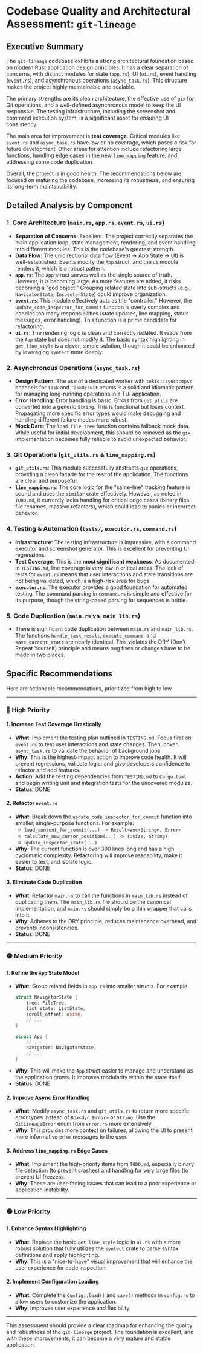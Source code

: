# Codebase Quality and Architectural Assessment: `git-lineage`

## Executive Summary

The `git-lineage` codebase exhibits a strong architectural foundation based on modern Rust application design principles. It has a clear separation of concerns, with distinct modules for state (`app.rs`), UI (`ui.rs`), event handling (`event.rs`), and asynchronous operations (`async_task.rs`). This structure makes the project highly maintainable and scalable.

The primary strengths are its clean architecture, the effective use of `gix` for Git operations, and a well-defined asynchronous model to keep the UI responsive. The testing infrastructure, including the screenshot and command execution system, is a significant asset for ensuring UI consistency.

The main area for improvement is **test coverage**. Critical modules like `event.rs` and `async_task.rs` have low or no coverage, which poses a risk for future development. Other areas for attention include refactoring large functions, handling edge cases in the new `line_mapping` feature, and addressing some code duplication.

Overall, the project is in good health. The recommendations below are focused on maturing the codebase, increasing its robustness, and ensuring its long-term maintainability.

## Detailed Analysis by Component

### 1. **Core Architecture (`main.rs`, `app.rs`, `event.rs`, `ui.rs`)**

*   **Separation of Concerns**: Excellent. The project correctly separates the main application loop, state management, rendering, and event handling into different modules. This is the codebase's greatest strength.
*   **Data Flow**: The unidirectional data flow (Event → App State → UI) is well-established. Events modify the `App` struct, and the `ui` module renders it, which is a robust pattern.
*   **`app.rs`**: The `App` struct serves well as the single source of truth. However, it is becoming large. As more features are added, it risks becoming a "god object." Grouping related state into sub-structs (e.g., `NavigatorState`, `InspectorState`) could improve organization.
*   **`event.rs`**: This module effectively acts as the "controller." However, the `update_code_inspector_for_commit` function is overly complex and handles too many responsibilities (state updates, line mapping, status messages, error handling). This function is a prime candidate for refactoring.
*   **`ui.rs`**: The rendering logic is clean and correctly isolated. It reads from the `App` state but does not modify it. The basic syntax highlighting in `get_line_style` is a clever, simple solution, though it could be enhanced by leveraging `syntect` more deeply.

### 2. **Asynchronous Operations (`async_task.rs`)**

*   **Design Pattern**: The use of a dedicated worker with `tokio::sync::mpsc` channels for `Task` and `TaskResult` enums is a solid and idiomatic pattern for managing long-running operations in a TUI application.
*   **Error Handling**: Error handling is basic. Errors from `git_utils` are converted into a generic `String`. This is functional but loses context. Propagating more specific error types would make debugging and handling different failure modes more robust.
*   **Mock Data**: The `load_file_tree` function contains fallback mock data. While useful for initial development, this should be removed as the `gix` implementation becomes fully reliable to avoid unexpected behavior.

### 3. **Git Operations (`git_utils.rs` & `line_mapping.rs`)**

*   **`git_utils.rs`**: This module successfully abstracts `gix` operations, providing a clean facade for the rest of the application. The functions are clear and purposeful.
*   **`line_mapping.rs`**: The core logic for the "same-line" tracking feature is sound and uses the `similar` crate effectively. However, as noted in `TODO.md`, it currently lacks handling for critical edge cases (binary files, file renames, massive refactors), which could lead to panics or incorrect behavior.

### 4. **Testing & Automation (`tests/`, `executor.rs`, `command.rs`)**

*   **Infrastructure**: The testing infrastructure is impressive, with a command executor and screenshot generator. This is excellent for preventing UI regressions.
*   **Test Coverage**: This is the **most significant weakness**. As documented in `TESTING.md`, line coverage is very low in critical areas. The lack of tests for `event.rs` means that user interactions and state transitions are not being validated, which is a high-risk area for bugs.
*   **`executor.rs`**: The executor provides a good foundation for automated testing. The command parsing in `command.rs` is simple and effective for its purpose, though the string-based parsing for sequences is brittle.

### 5. **Code Duplication (`main.rs` vs. `main_lib.rs`)**

*   There is significant code duplication between `main.rs` and `main_lib.rs`. The functions `handle_task_result`, `execute_command`, and `save_current_state` are nearly identical. This violates the DRY (Don't Repeat Yourself) principle and means bug fixes or changes have to be made in two places.

## Specific Recommendations

Here are actionable recommendations, prioritized from high to low.

---

### 🔴 **High Priority**

#### 1. **Increase Test Coverage Drastically**
*   **What**: Implement the testing plan outlined in `TESTING.md`. Focus first on `event.rs` to test user interactions and state changes. Then, cover `async_task.rs` to validate the behavior of background jobs.
*   **Why**: This is the highest-impact action to improve code health. It will prevent regressions, validate logic, and give developers confidence to refactor and add features.
*   **Action**: Add the testing dependencies from `TESTING.md` to `Cargo.toml` and begin writing unit and integration tests for the uncovered modules.
*   **Status**: DONE

#### 2. **Refactor `event.rs`**
*   **What**: Break down the `update_code_inspector_for_commit` function into smaller, single-purpose functions. For example:
    *   `load_content_for_commit(...) -> Result<Vec<String>, Error>`
    *   `calculate_new_cursor_position(...) -> (usize, String)`
    *   `update_inspector_state(...)`
*   **Why**: The current function is over 300 lines long and has a high cyclomatic complexity. Refactoring will improve readability, make it easier to test, and isolate logic.
*   **Status**: DONE

#### 3. **Eliminate Code Duplication**
*   **What**: Refactor `main.rs` to call the functions in `main_lib.rs` instead of duplicating them. The `main_lib.rs` file should be the canonical implementation, and `main.rs` should simply be a thin wrapper that calls into it.
*   **Why**: Adheres to the DRY principle, reduces maintenance overhead, and prevents inconsistencies.
*   **Status**: DONE

---

### 🟡 **Medium Priority**

#### 1. **Refine the `App` State Model**
*   **What**: Group related fields in `app.rs` into smaller structs. For example:
    ```rust
    struct NavigatorState {
        tree: FileTree,
        list_state: ListState,
        scroll_offset: usize,
        // ...
    }

    struct App {
        // ...
        navigator: NavigatorState,
        // ...
    }
    ```
*   **Why**: This will make the `App` struct easier to manage and understand as the application grows. It improves modularity within the state itself.
*   **Status**: DONE

#### 2. **Improve Async Error Handling**
*   **What**: Modify `async_task.rs` and `git_utils.rs` to return more specific error types instead of `Box<dyn Error>` or `String`. Use the `GitLineageError` enum from `error.rs` more extensively.
*   **Why**: This provides more context on failures, allowing the UI to present more informative error messages to the user.

#### 3. **Address `line_mapping.rs` Edge Cases**
*   **What**: Implement the high-priority items from `TODO.md`, especially binary file detection (to prevent crashes) and handling for very large files (to prevent UI freezes).
*   **Why**: These are user-facing issues that can lead to a poor experience or application instability.

---

### 🟢 **Low Priority**

#### 1. **Enhance Syntax Highlighting**
*   **What**: Replace the basic `get_line_style` logic in `ui.rs` with a more robust solution that fully utilizes the `syntect` crate to parse syntax definitions and apply highlighting.
*   **Why**: This is a "nice-to-have" visual improvement that will enhance the user experience for code inspection.

#### 2. **Implement Configuration Loading**
*   **What**: Complete the `Config::load()` and `save()` methods in `config.rs` to allow users to customize the application.
*   **Why**: Improves user experience and flexibility.

---

This assessment should provide a clear roadmap for enhancing the quality and robustness of the `git-lineage` project. The foundation is excellent, and with these improvements, it can become a very mature and stable application.
